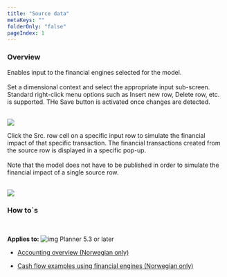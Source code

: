 ```yaml
---
title: "Source data"
metaKeys: ""
folderOnly: "false"
pageIndex: 1
---
```


### Overview
Enables input to the financial engines selected for the model.<br/>
<br/>
Set a dimensional context and select the appropriate input sub-screen. Standard right-click menu options such as Insert new row, Delete row, etc. is supported. THe Save button is activated once changes are detected.<br/>
<br/>

![](https://profitbasedocs.blob.core.windows.net/enduserhelp/images/FinanceNativeInputData.JPG)<br/>

Click the Src. row cell on a specific input row to simulate the financial impact of that specific transaction. The financial transactions created from the source row is displayed in a specific pop-up.<br/>
<br/>
Note that the model does not have to be published in order to simulate the financial impact of a single source row.<br/>
<br/>

![](https://profitbasedocs.blob.core.windows.net/enduserhelp/images/FinanceNativeInputDataSimulation.JPG)<br/>

### How to`s

<br/>

**Applies to:** ![img](https://profitbasedocs.blob.core.windows.net/icons/yes-icon.png) Planner 5.3 or later

-  [Accounting overview (Norwegian only)](https://profitbasedocs.blob.core.windows.net/enduserhelp/files/V5.3/Profitbase%20-%20Grunnleggende%20om%20bokf%C3%B8ring.pdf)<br/>

-  [Cash flow examples using financial engines (Norwegian only)](https://profitbasedocs.blob.core.windows.net/enduserhelp/files/V5.3/Profitbase%20-%20Kontantstr%C3%B8m%20med%20Planner.pdf)<br/>

<br/>